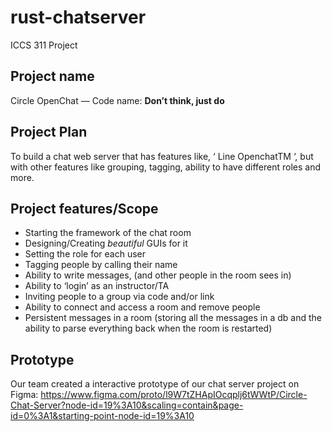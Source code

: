 # rust-chatserver
ICCS 311 Project <br/>
## Project name
Circle OpenChat  — Code name: <b>Don’t think, just do </b>
  
## Project Plan
To build a chat web server that has features like, ‘ Line OpenchatTM ‘,  but with other features like grouping, tagging, ability to have different roles and more. <br/>
  
## Project features/Scope
* Starting the framework of the chat room
* Designing/Creating *beautiful* GUIs for it
* Setting the role for each user
* Tagging people by calling their name
* Ability to write messages, (and other people in the room sees in)
* Ability to ‘login’ as an instructor/TA
* Inviting people to a group via code and/or link
* Ability to connect and access a room and remove people
* Persistent messages in a room (storing all the messages in a db and the ability to parse everything back when the room is restarted)

## Prototype
Our team created a interactive prototype of our chat server project on Figma:
https://www.figma.com/proto/l9W7tZHApIOcqplj6tWWtP/Circle-Chat-Server?node-id=19%3A10&scaling=contain&page-id=0%3A1&starting-point-node-id=19%3A10
